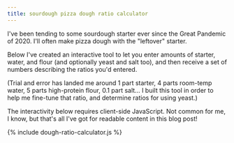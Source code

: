 ```yaml
---
title: sourdough pizza dough ratio calculator
---
```


I've been tending to some sourdough starter ever since the Great Pandemic of 2020. I'll often make pizza dough with the "leftover" starter.

Below I've created an interactive tool to let you enter amounts of starter, water, and flour (and optionally yeast and salt too), and then receive a set of numbers describing the ratios you'd entered.

(Trial and error has landed me around 1 part starter, 4 parts room-temp water, 5 parts high-protein flour, 0.1 part salt... I built this tool in order to help me fine-tune that ratio, and determine ratios for using yeast.)

<noscript>The interactivity below requires client-side JavaScript. Not common for me, I know, but that's all I've got for readable content in this blog post!</noscript>

{% include dough-ratio-calculator.js %}

<div id="dough-ratio-calculator"></div>
